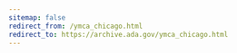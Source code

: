 ```yaml
---
sitemap: false 
redirect_from: /ymca_chicago.html 
redirect_to: https://archive.ada.gov/ymca_chicago.html 
---
```

